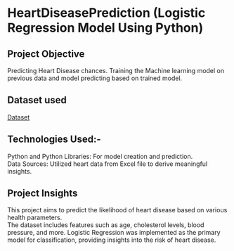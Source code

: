 # HeartDiseasePrediction (Logistic Regression Model Using Python)

## Project Objective
Predicting Heart Disease chances. Training the Machine learning model on previous data and model predicting based on trained model. 
## Dataset used
<a href="https://github.com/aniketedgaonkar/HeartDiseasePrediction/blob/main/heart_disease_data.csv">Dataset</a>
## Technologies Used:-
Python and Python Libraries: For model creation and prediction.<br>
Data Sources: Utilized heart data from Excel file to derive meaningful insights.
## Project Insights 
This project aims to predict the likelihood of heart disease based on various health parameters.<br>
The dataset includes features such as age, cholesterol levels, blood pressure, and more. Logistic Regression was implemented as the primary model for classification, providing insights into the risk of heart disease.
